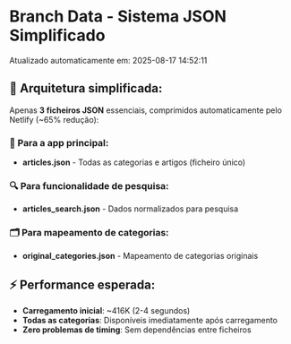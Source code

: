 # Branch Data - Sistema JSON Simplificado
Atualizado automaticamente em: 2025-08-17 14:52:11

## 🎯 Arquitetura simplificada:
Apenas **3 ficheiros JSON** essenciais, comprimidos automaticamente pelo Netlify (~65% redução):

### 📱 Para a app principal:
- **articles.json** - Todas as categorias e artigos (ficheiro único)

### 🔍 Para funcionalidade de pesquisa:
- **articles_search.json** - Dados normalizados para pesquisa

### 🗂️ Para mapeamento de categorias:
- **original_categories.json** - Mapeamento de categorias originais

## ⚡ Performance esperada:
- **Carregamento inicial**: ~416K (2-4 segundos)
- **Todas as categorias**: Disponíveis imediatamente após carregamento
- **Zero problemas de timing**: Sem dependências entre ficheiros
